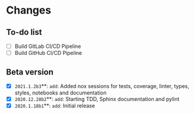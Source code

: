 # Changes

## To-do list

 - [ ] Build GitLab CI/CD Pipeline
 - [ ] Build GitHub CI/CD Pipeline

## Beta version

 - [x] `2021.1.2b3`**: `add`: Added nox sessions for tests, coverage, linter,
                              types, styles, notebooks and documentation
 - [x] `2020.12.28b2`**: `add`: Starting TDD, Sphinx documentation and pylint
 - [x] `2020.1.18b1`**: `add`: Initial release
